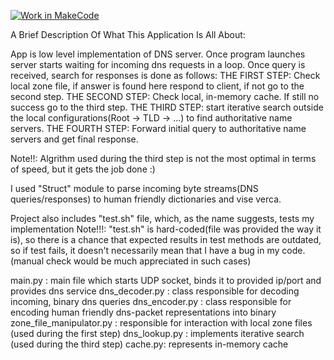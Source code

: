 [![Work in MakeCode](https://classroom.github.com/assets/work-in-make-code-c53f0c86300af1a64cdd5dc830e2509efd17c8cb483a722cacaee84d10eb8ec9.svg)](https://classroom.github.com/online_ide?assignment_repo_id=4676420&assignment_repo_type=AssignmentRepo)

A Brief Description Of What This Application Is All About:

App is low level implementation of DNS server. Once program launches server starts waiting for incoming dns requests in a loop. Once query is received, search for responses is done as follows: THE FIRST STEP: Check local zone file, if answer is found here respond to client, if not go to the second step. THE SECOND STEP: Check local, in-memory cache. If still no success go to the third step. THE THIRD STEP: start iterative search outside the local configurations(Root -> TLD -> ...) to find authoritative name servers. THE FOURTH STEP: Forward initial query to authoritative name servers and get final response.

Note!!: Algrithm used during the third step is not the most optimal in terms of speed, but it gets the job done :)

I used "Struct" module to parse incoming byte streams(DNS queries/responses) to human friendly dictionaries and vise verca.

Project also includes "test.sh" file, which, as the name suggests, tests my implementation Note!!!: "test.sh" is hard-coded(file was provided the way it is), so there is a chance that expected results in test methods are outdated, so if test fails, it doesn't necessarily mean that I have a bug in my code.(manual check would be much appreciated in such cases)

main.py : main file which starts UDP socket, binds it to provided ip/port and provides dns service dns_decoder.py : class responsible for decoding incoming, binary dns queries dns_encoder.py : class responsible for encoding human friendly dns-packet representations into binary zone_file_manipulator.py : responsible for interaction with local zone files (used during the first step) dns_lookup.py : implements iterative search (used during the third step) cache.py: represents in-memory cache
